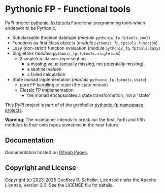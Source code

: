 # Pythonic FP - Functional tools


PyPI project
[pythonic-fp.fptools](https://pypi.org/project/pythonic-fp.fptools/)
Functional programming tools which endeavor to be Pythonic,

- Subclassable Boolean datatype (*module* `pythonic_fp.fptools.bool`)
- Functions as first class objects (*module* `pythonic_fp.fptools.function`)
- Lazy (non-strict) function evaluation (*module* `pythonic_fp.fptools.lazy`)
- Singletons (*module* `pythonic_fp.fptools.singletons`)
  - 3 singleton classes representing
    - a missing value (actually missing, not potentially missing)
    - a sentinel values
    - a failed calculation
- State monad implementation (*module* `pythonic_fp.fptools.state`)
  - pure FP handling of state (the state monad)
  - Classic FP implementation
    - the monad encapsulates a state transformation, not a "state"

This PyPI project is part of of the grscheller
[pythonic-fp namespace projects](https://grscheller.github.io/pythonic-fp/).

**Warning:** The maintainer intends to break out the first, forth and
fifth modules to their own repos sometime in the near future.

## Documentation

Documentation hosted on
[GitHub Pages](https://grscheller.github.io/pythonic-fp-fptools/html).

## Copyright and License

Copyright (c) 2023-2025 Geoffrey R. Scheller. Licensed under the Apache
License, Version 2.0. See the LICENSE file for details.
